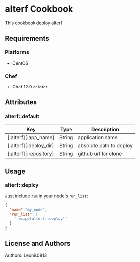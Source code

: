 # alterf Cookbook

This cookbook deploy alterf

## Requirements

### Platforms

- CentOS

### Chef

- Chef 12.0 or later

## Attributes

### alterf::default

|Key                   |Type  |Description            |
|----------------------|------|-----------------------|
|[:alterf][:app_name]  |String|application name       |
|[:alterf][:deploy_dir]|String|absolute path to deploy|
|[:alterf][:repository]|String|github url for clone   |

## Usage

### alterf::deploy

Just include `rvm` in your node's `run_list`:

```json
{
  "name":"my_node",
  "run_list": [
    "recipe[alterf::deploy]"
  ]
}
```

## License and Authors

Authors: Leonis0813
